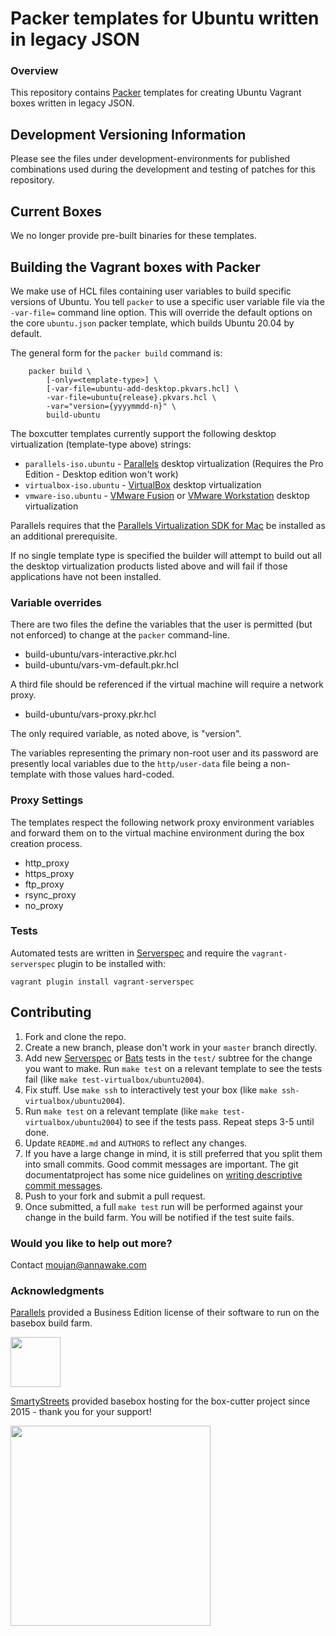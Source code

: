# Packer templates for Ubuntu written in legacy JSON

### Overview

This repository contains [Packer](https://packer.io/) templates for creating Ubuntu Vagrant boxes written in legacy JSON.

## Development Versioning Information

Please see the files under development-environments for published combinations used during the
development and testing of patches for this repository.

## Current Boxes

We no longer provide pre-built binaries for these templates.

## Building the Vagrant boxes with Packer

We make use of HCL files containing user variables to build specific versions of Ubuntu.
You tell `packer` to use a specific user variable file via the `-var-file=` command line
option.  This will override the default options on the core `ubuntu.json` packer template,
which builds Ubuntu 20.04 by default.

The general form for the `packer build` command is:
```
    packer build \
        [-only=<template-type>] \
        [-var-file=ubuntu-add-desktop.pkvars.hcl] \
        -var-file=ubuntu{release}.pkvars.hcl \
        -var="version={yyyymmdd-n}" \
        build-ubuntu
```

The boxcutter templates currently support the following desktop virtualization (template-type above) strings:

* `parallels-iso.ubuntu` - [Parallels](http://www.parallels.com/products/desktop/whats-new/) desktop virtualization (Requires the Pro Edition - Desktop edition won't work)
* `virtualbox-iso.ubuntu` - [VirtualBox](https://www.virtualbox.org/wiki/Downloads) desktop virtualization
* `vmware-iso.ubuntu` - [VMware Fusion](https://www.vmware.com/products/fusion) or [VMware Workstation](https://www.vmware.com/products/workstation) desktop virtualization

Parallels requires that the
[Parallels Virtualization SDK for Mac](http://www.parallels.com/downloads/desktop)
be installed as an additional prerequisite.

If no single template type is specified the builder will attempt to build out all the desktop virtualization
products listed above and will fail if those applications have not been installed.

### Variable overrides

There are two files the define the variables that the user is permitted
(but not enforced) to change at the `packer` command-line.

* build-ubuntu/vars-interactive.pkr.hcl
* build-ubuntu/vars-vm-default.pkr.hcl

A third file should be referenced if the virtual machine will require
a network proxy.

* build-ubuntu/vars-proxy.pkr.hcl

The only required variable, as noted above, is "version".

The variables representing the primary non-root user and its password are
presently local variables due to the `http/user-data` file being a
non-template with those values hard-coded.

### Proxy Settings

The templates respect the following network proxy environment variables
and forward them on to the virtual machine environment during the box creation
process.

* http_proxy
* https_proxy
* ftp_proxy
* rsync_proxy
* no_proxy

### Tests

Automated tests are written in [Serverspec](http://serverspec.org) and require
the `vagrant-serverspec` plugin to be installed with:

    vagrant plugin install vagrant-serverspec

## Contributing


1. Fork and clone the repo.
2. Create a new branch, please don't work in your `master` branch directly.
3. Add new [Serverspec](http://serverspec.org/) or [Bats](https://blog.engineyard.com/2014/bats-test-command-line-tools) tests in the `test/` subtree for the change you want to make.  Run `make test` on a relevant template to see the tests fail (like `make test-virtualbox/ubuntu2004`).
4. Fix stuff.  Use `make ssh` to interactively test your box (like `make ssh-virtualbox/ubuntu2004`).
5. Run `make test` on a relevant template (like `make test-virtualbox/ubuntu2004`) to see if the tests pass.  Repeat steps 3-5 until done.
6. Update `README.md` and `AUTHORS` to reflect any changes.
7. If you have a large change in mind, it is still preferred that you split them into small commits.  Good commit messages are important.  The git documentatproject has some nice guidelines on [writing descriptive commit messages](http://git-scm.com/book/ch5-2.html#Commit-Guidelines).
8. Push to your fork and submit a pull request.
9. Once submitted, a full `make test` run will be performed against your change in the build farm.  You will be notified if the test suite fails.

### Would you like to help out more?

Contact moujan@annawake.com 

### Acknowledgments

[Parallels](http://www.parallels.com/) provided a Business Edition license of
their software to run on the basebox build farm.

<img src="http://www.parallels.com/fileadmin/images/corporate/brand-assets/images/logo-knockout-on-red.jpg" width="80">

[SmartyStreets](http://www.smartystreets.com) provided basebox hosting for the box-cutter project since 2015 - thank you for your support!

<img src="https://d79i1fxsrar4t.cloudfront.net/images/brand/smartystreets.65887aa3.png" width="320">
